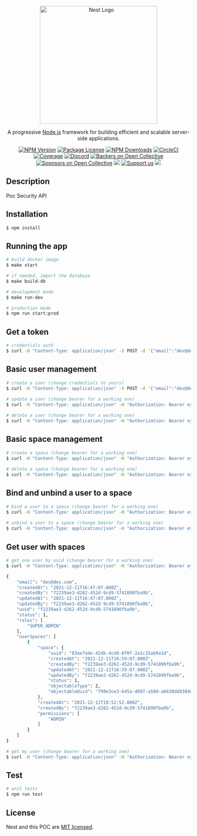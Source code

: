 <p align="center">
  <a href="http://nestjs.com/" target="blank"><img src="https://nestjs.com/img/logo_text.svg" width="320" alt="Nest Logo" /></a>
</p>

[circleci-image]: https://img.shields.io/circleci/build/github/nestjs/nest/master?token=abc123def456
[circleci-url]: https://circleci.com/gh/nestjs/nest

  <p align="center">A progressive <a href="http://nodejs.org" target="_blank">Node.js</a> framework for building efficient and scalable server-side applications.</p>
    <p align="center">
<a href="https://www.npmjs.com/~nestjscore" target="_blank"><img src="https://img.shields.io/npm/v/@nestjs/core.svg" alt="NPM Version" /></a>
<a href="https://www.npmjs.com/~nestjscore" target="_blank"><img src="https://img.shields.io/npm/l/@nestjs/core.svg" alt="Package License" /></a>
<a href="https://www.npmjs.com/~nestjscore" target="_blank"><img src="https://img.shields.io/npm/dm/@nestjs/common.svg" alt="NPM Downloads" /></a>
<a href="https://circleci.com/gh/nestjs/nest" target="_blank"><img src="https://img.shields.io/circleci/build/github/nestjs/nest/master" alt="CircleCI" /></a>
<a href="https://coveralls.io/github/nestjs/nest?branch=master" target="_blank"><img src="https://coveralls.io/repos/github/nestjs/nest/badge.svg?branch=master#9" alt="Coverage" /></a>
<a href="https://discord.gg/G7Qnnhy" target="_blank"><img src="https://img.shields.io/badge/discord-online-brightgreen.svg" alt="Discord"/></a>
<a href="https://opencollective.com/nest#backer" target="_blank"><img src="https://opencollective.com/nest/backers/badge.svg" alt="Backers on Open Collective" /></a>
<a href="https://opencollective.com/nest#sponsor" target="_blank"><img src="https://opencollective.com/nest/sponsors/badge.svg" alt="Sponsors on Open Collective" /></a>
  <a href="https://paypal.me/kamilmysliwiec" target="_blank"><img src="https://img.shields.io/badge/Donate-PayPal-ff3f59.svg"/></a>
    <a href="https://opencollective.com/nest#sponsor"  target="_blank"><img src="https://img.shields.io/badge/Support%20us-Open%20Collective-41B883.svg" alt="Support us"></a>
  <a href="https://twitter.com/nestframework" target="_blank"><img src="https://img.shields.io/twitter/follow/nestframework.svg?style=social&label=Follow"></a>
</p>
  <!--[![Backers on Open Collective](https://opencollective.com/nest/backers/badge.svg)](https://opencollective.com/nest#backer)
  [![Sponsors on Open Collective](https://opencollective.com/nest/sponsors/badge.svg)](https://opencollective.com/nest#sponsor)-->

## Description

Poc Security API

## Installation

```bash
$ npm install
```

## Running the app

```bash
# build docker image
$ make start

# if needed, import the database
$ make build-db

# development mode
$ make run-dev

# production mode
$ npm run start:prod
```

## Get a token

```bash
# credentials auth
$ curl -H "Content-Type: application/json" -X POST -d '{"email":"dev@dev.com","password":"12345"}' http://127.0.0.1:3000/login
```

## Basic user management
```bash
# create a user (change credentials to yours)
$ curl -H "Content-Type: application/json" -X POST -d '{"email":"dev@dev.com","password":"12345","roles":["SUPER_ADMIN"]}' http://127.0.0.1:3000/users
  
# update a user (change bearer for a working one)
$ curl -H "Content-Type: application/json" -H "Authorization: Bearer eyJhbGciOiJIUzI1NiIsInR5cCI6IkpXVCJ9.eyJ1dWlkIjoiZjIyMzlhZTMtZDI2Mi00NTJkLTljZDktNTc0MTg5MGZiYTliIiwiZW1haWwiOiJkZXZAZGV2LmNvbSIsImlhdCI6MTYzOTMwNDUzNywiZXhwIjoxNjM5MzkwOTM3fQ.YdZWcP6eJLKRwcA_LtditysS9cC9R7VrVQ8w-Duh0EI" -X PUT -d '{"email":"dev@dev.com","status":0,"roles":["SUPER_ADMIN"]}' http://127.0.0.1:3000/users/f2239ae3-d262-452d-9cd9-5741890fba9b

# delete a user (change bearer for a working one)
$ curl -H "Content-Type: application/json" -H "Authorization: Bearer eyJhbGciOiJIUzI1NiIsInR5cCI6IkpXVCJ9.eyJ1dWlkIjoiZjIyMzlhZTMtZDI2Mi00NTJkLTljZDktNTc0MTg5MGZiYTliIiwiZW1haWwiOiJkZXZAZGV2LmNvbSIsImlhdCI6MTYzOTMwNDUzNywiZXhwIjoxNjM5MzkwOTM3fQ.YdZWcP6eJLKRwcA_LtditysS9cC9R7VrVQ8w-Duh0EI" -X DELETE http://127.0.0.1:3000/users/f2239ae3-d262-452d-9cd9-5741890fba9b
```

## Basic space management
```bash
# create a space (change bearer for a working one)
$ curl -H "Content-Type: application/json" -H "Authorization: Bearer eyJhbGciOiJIUzI1NiIsInR5cCI6IkpXVCJ9.eyJ1dWlkIjoiZjIyMzlhZTMtZDI2Mi00NTJkLTljZDktNTc0MTg5MGZiYTliIiwiZW1haWwiOiJkZXZAZGV2LmNvbSIsImlhdCI6MTYzOTMwNDUzNywiZXhwIjoxNjM5MzkwOTM3fQ.YdZWcP6eJLKRwcA_LtditysS9cC9R7VrVQ8w-Duh0EI" -X POST -d '{"objectableType":3,"objectableUuid":"9999c07c-06c5-453e-bf67-5fa09b9eb480"}' http://127.0.0.1:3000/spaces
  
# delete a space (change bearer for a working one)
$ curl -H "Content-Type: application/json" -H "Authorization: Bearer eyJhbGciOiJIUzI1NiIsInR5cCI6IkpXVCJ9.eyJ1dWlkIjoiZjIyMzlhZTMtZDI2Mi00NTJkLTljZDktNTc0MTg5MGZiYTliIiwiZW1haWwiOiJkZXZAZGV2LmNvbSIsImlhdCI6MTYzOTMwNDUzNywiZXhwIjoxNjM5MzkwOTM3fQ.YdZWcP6eJLKRwcA_LtditysS9cC9R7VrVQ8w-Duh0EI" -X DELETE http://127.0.0.1:3000/spaces/fb2f1bba-3d0e-4f8d-a6a8-fdad2219ce1e
```

## Bind and unbind a user to a space
```bash
# bind a user to a space (change bearer for a working one)
$ curl -H "Content-Type: application/json" -H "Authorization: Bearer eyJhbGciOiJIUzI1NiIsInR5cCI6IkpXVCJ9.eyJ1dWlkIjoiZjIyMzlhZTMtZDI2Mi00NTJkLTljZDktNTc0MTg5MGZiYTliIiwiZW1haWwiOiJkZXZAZGV2LmNvbSIsImlhdCI6MTYzOTMwNDUzNywiZXhwIjoxNjM5MzkwOTM3fQ.YdZWcP6eJLKRwcA_LtditysS9cC9R7VrVQ8w-Duh0EI" -X POST -d '{"permissions":["USER"]}' http://127.0.0.1:3000/user/f2239ae3-d262-452d-9cd9-5741890fba9b/space/fb2f1bba-3d0e-4f8d-a6a8-fdad2219ce1e
  
# unbind a user to a space (change bearer for a working one)
$ curl -H "Content-Type: application/json" -H "Authorization: Bearer eyJhbGciOiJIUzI1NiIsInR5cCI6IkpXVCJ9.eyJ1dWlkIjoiZjIyMzlhZTMtZDI2Mi00NTJkLTljZDktNTc0MTg5MGZiYTliIiwiZW1haWwiOiJkZXZAZGV2LmNvbSIsImlhdCI6MTYzOTMwNDUzNywiZXhwIjoxNjM5MzkwOTM3fQ.YdZWcP6eJLKRwcA_LtditysS9cC9R7VrVQ8w-Duh0EI" -X DELETE http://127.0.0.1:3000/user/f2239ae3-d262-452d-9cd9-5741890fba9b/space/83ae7ade-42db-4cd8-8f0f-2a1c15ab9a1d
```

## Get user with spaces
```bash
# get one user by uuid (change bearer for a working one)
$ curl -H "Content-Type: application/json" -H "Authorization: Bearer eyJhbGciOiJIUzI1NiIsInR5cCI6IkpXVCJ9.eyJ1dWlkIjoiZjIyMzlhZTMtZDI2Mi00NTJkLTljZDktNTc0MTg5MGZiYTliIiwiZW1haWwiOiJkZXZAZGV2LmNvbSIsImlhdCI6MTYzOTMwNDUzNywiZXhwIjoxNjM5MzkwOTM3fQ.YdZWcP6eJLKRwcA_LtditysS9cC9R7VrVQ8w-Duh0EI" -X GET http://127.0.0.1:3000/users/f2239ae3-d262-452d-9cd9-5741890fba9b

{
    "email": "dev@dev.com",
    "createdAt": "2021-12-11T16:47:07.000Z",
    "createdBy": "f2239ae3-d262-452d-9cd9-5741890fba9b",
    "updatedAt": "2021-12-11T16:47:07.000Z",
    "updatedBy": "f2239ae3-d262-452d-9cd9-5741890fba9b",
    "uuid": "f2239ae3-d262-452d-9cd9-5741890fba9b",
    "status": 1,
    "roles": [
        "SUPER_ADMIN"
    ],
    "userSpaces": [
        {
            "space": {
                "uuid": "83ae7ade-42db-4cd8-8f0f-2a1c15ab9a1d",
                "createdAt": "2021-12-11T16:59:07.000Z",
                "createdBy": "f2239ae3-d262-452d-9cd9-5741890fba9b",
                "updatedAt": "2021-12-11T16:59:07.000Z",
                "updatedBy": "f2239ae3-d262-452d-9cd9-5741890fba9b",
                "status": 1,
                "objectableType": 2,
                "objectableUuid": "799e3ce3-645a-4097-a58d-a6638dd83840"
            },
            "createdAt": "2021-12-11T19:52:52.000Z",
            "createdBy": "f2239ae3-d262-452d-9cd9-5741890fba9b",
            "permissions": [
                "ADMIN"
            ]
        }
    ]
}

# get my user (change bearer for a working one)
$ curl -H "Content-Type: application/json" -H "Authorization: Bearer eyJhbGciOiJIUzI1NiIsInR5cCI6IkpXVCJ9.eyJ1dWlkIjoiZjIyMzlhZTMtZDI2Mi00NTJkLTljZDktNTc0MTg5MGZiYTliIiwiZW1haWwiOiJkZXZAZGV2LmNvbSIsImlhdCI6MTYzOTMwNDUzNywiZXhwIjoxNjM5MzkwOTM3fQ.YdZWcP6eJLKRwcA_LtditysS9cC9R7VrVQ8w-Duh0EI" -X GET http://127.0.0.1:3000/users
```

## Test

```bash
# unit tests
$ npm run test
```

## License

Nest and this POC are [MIT licensed](LICENSE).
